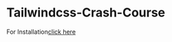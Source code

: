 # Tailwindcss-Crash-Course

<p>For Installation<a href="https://tailwindcss.com/docs/installation" target="_blank">click here</a></p>
